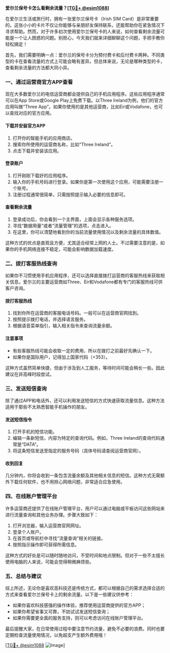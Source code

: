 **爱尔兰保号卡怎么看剩余流量？[[TG💪+ @esim1088](https://t.me/s/esim1088)]**

在爱尔兰生活或旅行时，拥有一张爱尔兰保号卡（Irish SIM Card）是非常重要的。这张小小的卡片不仅让你能够与亲朋好友保持联系，还能帮助你在紧急情况下寻求帮助。然而，对于许多初次使用爱尔兰保号卡的人来说，如何查看剩余流量可能是一个让人困惑的问题。别担心，今天我们就来详细聊聊这个问题，手把手教你轻松搞定！

首先，我们需要明确一点：爱尔兰的保号卡分为预付费卡和后付费卡两种。不同类型的卡在查看流量的方式上可能会略有差异。但总体来说，无论是哪种类型的卡，查看剩余流量的方法都大同小异。

### 一、通过运营商官方APP查看

现在大多数爱尔兰的电信运营商都会提供自己的手机应用程序。这些应用程序通常可以在App Store或Google Play上免费下载。以Three Ireland为例，他们的官方应用叫做“Three App”。如果你使用的是其他运营商，比如Eir或Vodafone，也可以查找对应的官方应用。

#### 下载并安装官方APP
1. 打开你的智能手机的应用商店。
2. 搜索你所使用的运营商名称，比如“Three Ireland”。
3. 点击下载并安装该应用。

#### 登录账户
1. 打开刚刚下载好的应用程序。
2. 输入你的手机号码进行登录。如果你是第一次使用这个应用，可能需要注册一个账号。
3. 注册过程通常很简单，只需按照提示输入必要的信息即可。

#### 查看剩余流量
1. 登录成功后，你会看到一个主界面，上面会显示各种服务选项。
2. 寻找“数据用量”或者“流量管理”的选项，点击进入。
3. 在这里，你可以清楚地看到你的当前流量使用情况以及剩余流量的具体数值。

这种方式的优点是直观且方便，尤其适合经常上网的人士。不过需要注意的是，如果你的手机网络连接不稳定，可能会影响数据加载速度。

### 二、拨打客服热线查询

如果你不习惯使用手机应用程序，还可以选择直接拨打运营商的客服热线来获取相关信息。爱尔兰的主要运营商如Three、Eir和Vodafone都有专门的客服热线可供客户咨询。

#### 拨打客服热线
1. 找到你所在运营商的客服电话号码。一般可以在运营商官网找到。
2. 按照提示拨打电话，并选择语言服务。
3. 根据语音菜单指引，输入相关指令来查询流量余额。

#### 注意事项
- 有些客服热线可能会收取一定的费用，所以在拨打之前最好先确认一下。
- 如果你是国际用户，记得加上国家代码（+353）。

这种方式虽然简单快捷，但由于涉及到人工服务，等待时间可能会稍长一些。因此建议在非高峰时段尝试。

### 三、发送短信查询

除了通过APP和电话外，还可以利用发送短信的方式快速获取流量信息。这种方法适用于那些不太熟悉智能手机操作的朋友。

#### 发送短信指令
1. 打开手机的短信功能。
2. 编辑一条新短信，内容为特定的查询代码。例如，Three Ireland的查询代码通常是“DATA”。
3. 将这条短信发送至指定的服务号码（具体号码请查阅运营商官网）。

#### 收到回复
几分钟内，你将会收到一条包含流量余额及其他相关信息的短信。这种方式无需额外下载任何软件，也不用担心网络问题，非常适合应急使用。

### 四、在线账户管理平台

许多运营商还提供了在线账户管理平台，用户可以通过电脑或平板访问这些网站来进行流量查询和其他业务办理。步骤大致如下：

1. 打开浏览器，输入运营商官网网址。
2. 登录个人账户。
3. 在首页或导航栏中寻找“流量查询”相关的链接。
4. 按照指示操作即可获得所需信息。

这种方式的好处是可以随时随地访问，不受时间和地点限制。但对于一些不太擅长使用电脑的人来说，可能会觉得稍微麻烦些。

### 五、总结与建议

综上所述，无论你是喜欢高科技还是传统方式，都可以根据自己的需求选择合适的方式来查看爱尔兰保号卡上的剩余流量。以下是一些建议供参考：

- 如果你喜欢科技感强的操作体验，推荐使用运营商提供的官方APP；
- 如果你希望省事又可靠，不妨试试发送短信查询；
- 如果你需要更全面的服务支持，则可以考虑访问在线账户管理平台。

最后提醒大家，在日常使用过程中要注意节约流量，避免不必要的浪费。同时也要定期检查流量使用情况，以免超支产生额外费用哦！

[[TG💪+ @esim1088](https://t.me/s/esim1088) ![Image](https://i.postimg.cc/4NQfJmqS/Snipaste-2025-05-13-00-14-12.png)]